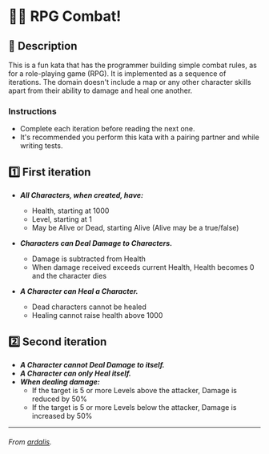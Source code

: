 # 👨‍💻 RPG Combat!  

## 🧾 Description

This is a fun kata that has the programmer building simple combat rules, as for a role-playing game (RPG). It is implemented as a sequence of iterations. The domain doesn't include a map or any other character skills apart from their ability to damage and heal one another.

### Instructions

- Complete each iteration before reading the next one.
- It's recommended you perform this kata with a pairing partner and while writing tests.

## 1️⃣ First iteration

- ***All Characters, when created, have:***
  - Health, starting at 1000
  - Level, starting at 1
  - May be Alive or Dead, starting Alive (Alive may be a true/false)

- ***Characters can Deal Damage to Characters.***
  - Damage is subtracted from Health
  - When damage received exceeds current Health, Health becomes 0 and the character dies

- ***A Character can Heal a Character.***

  - Dead characters cannot be healed
  - Healing cannot raise health above 1000

## 2️⃣ Second iteration

- ***A Character cannot Deal Damage to itself.***
- ***A Character can only Heal itself.***
- ***When dealing damage:***
  - If the target is 5 or more Levels above the attacker, Damage is reduced by 50%
  - If the target is 5 or more Levels below the attacker, Damage is increased by 50%

---

###### From [ardalis](https://github.com/ardalis/kata-catalog).